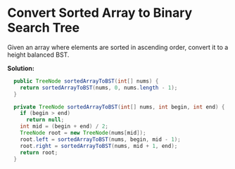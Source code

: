 # Convert Sorted Array to Binary Search Tree

Given an array where elements are sorted in ascending order, convert it to a height balanced BST.

**Solution:**

```java
  public TreeNode sortedArrayToBST(int[] nums) {
    return sortedArrayToBST(nums, 0, nums.length - 1);
  }

  private TreeNode sortedArrayToBST(int[] nums, int begin, int end) {
    if (begin > end)
      return null;
    int mid = (begin + end) / 2;
    TreeNode root = new TreeNode(nums[mid]);
    root.left = sortedArrayToBST(nums, begin, mid - 1);
    root.right = sortedArrayToBST(nums, mid + 1, end);
    return root;
  }
```
